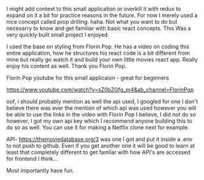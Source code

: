 I might add context to this small application or overkill
it with redux to expand on it a bit for practice reasons in
the future. For now I merely used a nice concept called prop drilling.
haha. Not what you want to do but necesarry to know and get familiar with basic react concepts. This Was a very quickly built small project I enjoyed.

I used the base on styling from Florin Pop.
He has a video on coding this entire application, how he structures his react code is a bit different from mine but really go watch it and build your own little movies react app. Really enjoy his content as well. Thank you Florin Pop.

Florin Pop youtube for this small applicaion - great for beginners

https://www.youtube.com/watch?v=sZ0bZGfg_m4&ab_channel=FlorinPop

oof, i should probably mention as well the api used, I googled for one I don't believe there was ever the mention of which api was used however you will be able to use the links in the video with Florin Pop
I believe, I did not do so however, I got my own api key which I recommend anyone building this to do so as well. You can use it for making a Netflix clone next for example.

API-
https://themoviedatabase.org/3 was one I got and put it inside a .env to not push to github. Even if you get another one it will be good to learn at least that completely different to get famliar with how API's are accessed for frontend I think...

Most importantly have fun.
